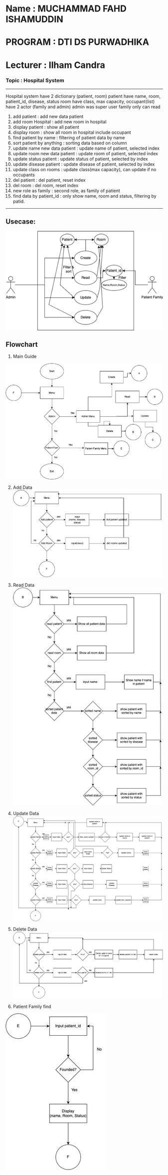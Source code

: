 # Name : MUCHAMMAD FAHD ISHAMUDDIN
# PROGRAM : DTI DS PURWADHIKA
# Lecturer : Ilham Candra
### Topic : Hospital System
---
Hospital system
have 2 dictionary (patient, room)
patient have name, room, patient_id, disease, status
room have class, max capacity, occupant(list)
have 2 actor (family and admin) admin was super user
family only can read
1. add patient : add new data patient
2. add room Hospital : add new room in hospital
3. display patient : show all patient
4. display room : show all room in hospital include occupant
5. find patient by name : filtering of patient data by name
6. sort patient by anything : sorting data based on column
7. update name new data patient : update name of patient, selected index
8. update room new data patient : update room of patient, selected index
9. update status patient : update status of patient, selected by index
10. update disease patient : update disease of patient, selected by index
11. update class on rooms : update class(max capacity), can update if no occupants
12. del patient : del patient, reset index
13. del room : del room, reset index
14. new role as family : second role, as family of patient
15. find data by patient_id : only show name, room and status, filtering by patid.
***
Usecase: 
---
![image](test.png "usecase")

Flowchart
---
1. Main Guide

![image](1-main.jpg "main")

2. Add Data
![image](2-add.jpg "main")

3. Read Data
![image](3-read.jpg "main")

4. Update Data
![image](4-update.jpg "main")

5. Delete Data
![image](5-delete.jpg "main")

6. Patient Family find

![image](6-patientfamily.jpg "main")